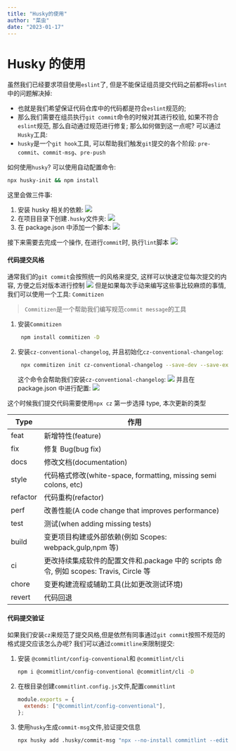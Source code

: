 ```yaml
---
title: "Husky的使用"
author: "菜虫"
date: "2023-01-17"
---
```


# Husky 的使用

虽然我们已经要求项目使用`eslint`了, 但是不能保证组员提交代码之前都将`eslint`中的问题解决掉:

- 也就是我们希望保证代码仓库中的代码都是符合`eslint`规范的;
- 那么我们需要在组员执行`git commit`命令的时候对其进行校验, 如果不符合`eslint`规范, 那么自动通过规范进行修复;
  那么如何做到这一点呢? 可以通过`Husky`工具:
- `husky`是一个`git hook`工具, 可以帮助我们触发`git`提交的各个阶段: `pre-commit`、`commit-msg`、`pre-push`

如何使用`husky`?
可以使用自动配置命令:

```sh
npx husky-init && npm install
```

这里会做三件事:

1. 安装 husky 相关的依赖:
   ![](/assets//husky_01.jpg)
2. 在项目目录下创建`.husky`文件夹:
   ![](/assets//husky_02.jpg)
3. 在 package.json 中添加一个脚本:
   ![](/assets//husky_04.jpg)

接下来需要去完成一个操作, 在进行`commit`时, 执行`lint`脚本
![](/assets//husky_04.jpg)

#### 代码提交风格

通常我们的`git commit`会按照统一的风格来提交, 这样可以快速定位每次提交的内容, 方便之后对版本进行控制
![](/assets//husky_05.jpg)
但是如果每次手动来编写这些事比较麻烦的事情, 我们可以使用一个工具: `Commitizen`

> `Commitizen`是一个帮助我们编写规范`commit message`的工具

1. 安装`Commitizen`
   ```sh
    npm install commitizen -D
   ```
2. 安装`cz-conventional-changelog`, 并且初始化`cz-conventional-changelog`:
   ```sh
    npx commitizen init cz-conventional-changelog --save-dev --save-exact
   ```
   这个命令会帮助我们安装`cz-conventional-changelog`:
   ![](/assets//husky_06.jpg)
   并且在 package.json 中进行配置:
   ![](/assets//husky_07.jpg)

这个时候我们提交代码需要使用`npx cz`
第一步选择 type, 本次更新的类型

| Type     | 作用                                                                                   |
| -------- | -------------------------------------------------------------------------------------- |
| feat     | 新增特性(feature)                                                                      |
| fix      | 修复 Bug(bug fix)                                                                      |
| docs     | 修改文档(documentation)                                                                |
| style    | 代码格式修改(white-space, formatting, missing semi colons, etc)                        |
| refactor | 代码重构(refactor)                                                                     |
| perf     | 改善性能(A code change that improves performance)                                      |
| test     | 测试(when adding missing tests)                                                        |
| build    | 变更项目构建或外部依赖(例如 Scopes: webpack,gulp,npm 等)                               |
| ci       | 更改持续集成软件的配置文件和.package 中的 scripts 命令, 例如 scopes: Travis, Circle 等 |
| chore    | 变更构建流程或辅助工具(比如更改测试环境)                                               |
| revert   | 代码回退                                                                               |

#### 代码提交验证

如果我们安装`cz`来规范了提交风格,但是依然有同事通过`git commit`按照不规范的格式提交应该怎么办呢?
我们可以通过`commitline`来限制提交:

1. 安装 `@commitlint/config-conventional`和 `@commitlint/cli`
   ```sh
   npm i @commitlint/config-conventional @commitlint/cli -D
   ```
2. 在根目录创建`commitlint.config.js`文件,配置`commitlint`

   ```js
   module.exports = {
     extends: ["@commitlint/config-conventional"],
   };
   ```

3. 使用`husky`生成`commit-msg`文件,验证提交信息
   ```sh
   npx husky add .husky/commit-msg "npx --no-install commitlint --edit $1"
   ```

